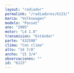 ```yaml
---
layout: "radiador"
permalink: "/radiadores/6123/"
marca: "Volkswagen"
modelo: "Passat"
ano: "2005"
motor: "L4 1.8"
transmision: "Estándar"
parte: "432598"
clima: "Con clima"
alto: "24 7/8"
ancho: "15 3/4"
observaciones: ""
id: "6123"
---
```


